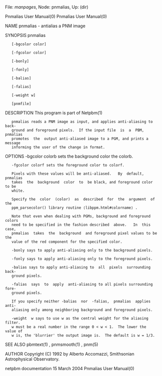 File: *manpages*,  Node: pnmalias,  Up: (dir)

Pnmalias User Manual(0)                                Pnmalias User Manual(0)



NAME
       pnmalias - antialias a PNM image


SYNOPSIS
       pnmalias

       [-bgcolor color]

       [-fgcolor color]

       [-bonly]

       [-fonly]

       [-balias]

       [-falias]

       [-weight w]

       [pnmfile]


DESCRIPTION
       This program is part of Netpbm(1)

       pnmalias reads a PNM image as input, and applies anti-aliasing to back-
       ground and foreground pixels.  If the input file  is  a  PBM,  pnmalias
       promotes  the  output anti-aliased image to a PGM, and prints a message
       informing the user of the change in format.


OPTIONS
       -bgcolor colorb sets the background color the colorb.

       -fgcolor colorf sets the foreground color to colorf.

       Pixels with these values will be anti-aliased.   By  default,  pnmalias
       takes  the  background  color  to  be black, and foreground color to be
       white.

       Specify the  color  (color)  as  described  for  the  argument  of  the
       ppm_parsecolor() library routine ⟨libppm.html#colorname⟩ .

       Note that even when dealing with PGMs, background and foreground colors
       need to be specified in the fashion described  above.   In  this  case,
       pnmalias  takes  the  background  and foreground pixel values to be the
       value of the red component for the specified color.

       -bonly says to apply anti-aliasing only to the background pixels.

       -fonly says to apply anti-aliasing only to the foreground pixels.

       -balias says to apply anti-aliasing to  all  pixels  surrounding  back-
       ground pixels.

       -falias  says  to  apply  anti-aliasing to all pixels surrounding fore-
       ground pixels.

       If you specify neither -balias  nor  -falias,  pnmalias  applies  anti-
       aliasing only among neighboring background and foreground pixels.

       -weight  w says to use w as the central weight for the aliasing filter.
       w must be a real number in the range 0 < w < 1.  The lower the value of
       w is, the 'blurrier' the output image is.  The default is w = 1/3.


SEE ALSO
       pbmtext(1) , pnmsmooth(1) , pnm(5)



AUTHOR
       Copyright  (C)  1992  by  Alberto  Accomazzi, Smithsonian Astrophysical
       Observatory.



netpbm documentation             15 March 2004         Pnmalias User Manual(0)
